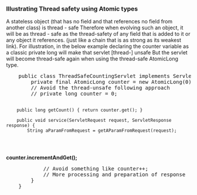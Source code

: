 <h3>Illustrating Thread safety using Atomic types</h3>
<p>
	A stateless object (that has no field and that references no field from another class) is thread - safe
	Therefore when evolving such an object, it will be as thread - safe as the thread-safety of any field that is added to it
	or any object it references. (just like a chain that is as strong as its weakest link).
	For illustration, in the below example declaring the counter variable as a classic private long will make that servlet [thread-] unsafe
	But the servlet will become thread-safe again when using the thread-safe AtomicLong type.
</p>
<pre>
	public class ThreadSafeCountingServlet implements Servlet {
		private final AtomicLong counter = new AtomicLong(0);
		// Avoid the thread-unsafe following approach
		// private long counter = 0;
		
		public long getCount() { return counter.get(); }
		
		public void service(ServletRequest request, ServletResponse response) {
			String aParamFromRequest = getAParamFromRequest(request);
</pre>	 <b>counter.incrementAndGet();</b>
<pre>
			// Avoid something like counter++;
			// More processing and preparation of response
		}
	}
</pre>
